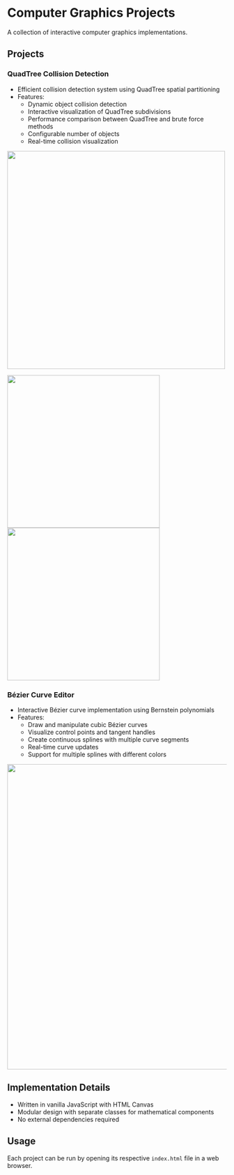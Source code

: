 # Computer Graphics Projects

A collection of interactive computer graphics implementations.

## Projects

### QuadTree Collision Detection
- Efficient collision detection system using QuadTree spatial partitioning
- Features:
  - Dynamic object collision detection
  - Interactive visualization of QuadTree subdivisions
  - Performance comparison between QuadTree and brute force methods
  - Configurable number of objects
  - Real-time collision visualization

<img src="resources/500_objects.gif" width="500"/>
<p>
    <img src="resources/50_objects.gif" width="350"/>
    <img src="resources/200_objects.gif" width="350"/>
</p>

### Bézier Curve Editor
- Interactive Bézier curve implementation using Bernstein polynomials
- Features:
  - Draw and manipulate cubic Bézier curves
  - Visualize control points and tangent handles
  - Create continuous splines with multiple curve segments
  - Real-time curve updates
  - Support for multiple splines with different colors

<img src="resources/bezier_curve.png" width="700"/>

## Implementation Details
- Written in vanilla JavaScript with HTML Canvas
- Modular design with separate classes for mathematical components
- No external dependencies required

## Usage
Each project can be run by opening its respective `index.html` file in a web browser.

